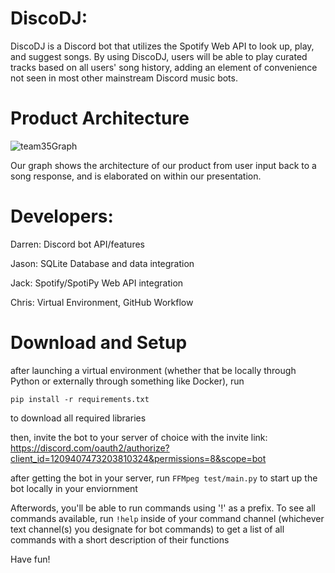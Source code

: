 # DiscoDJ: 

DiscoDJ is a Discord bot that utilizes the Spotify Web API to look up, play, and suggest songs. By using DiscoDJ, users will be able to play curated tracks based on all users' song history, adding an element of convenience not seen in most other mainstream Discord music bots.

# Product Architecture

![team35Graph](https://github.com/CS222-UIUC-SP24/group-project-team-35/assets/115494515/b52e4edc-8ee2-454f-a204-f03f1211a4ef)

Our graph shows the architecture of our product from user input back to a song response, and is elaborated on within our presentation.


# Developers:
Darren: Discord bot API/features

Jason: SQLite Database and data integration

Jack: Spotify/SpotiPy Web API integration

Chris: Virtual Environment, GitHub Workflow


# Download and Setup

after launching a virtual environment (whether that be locally through Python or externally through something like Docker), run 
```
pip install -r requirements.txt
```
to download all required libraries

then, invite the bot to your server of choice with the invite link: https://discord.com/oauth2/authorize?client_id=1209407473203810324&permissions=8&scope=bot

after getting the bot in your server, run ```FFMpeg test/main.py``` to start up the bot locally in your enviornment 

Afterwords, you'll be able to run commands using '!' as a prefix. To see all commands available, run ```!help``` inside of your command channel (whichever text channel(s) you designate for bot commands) to get a list of all commands with a short description of their functions

Have fun!






